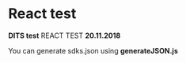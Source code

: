 # React test

**DITS test** REACT TEST **20.11.2018**

You can generate sdks.json using **generateJSON.js**